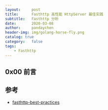 ```yaml
---
layout:     post
title:      Fasthttp 高性能 HttpServer 最佳实践
subtitle:   Fasthttp 分析
date:       2020-03-08
author:     pandaychen
header-img: img/golang-horse-fly.png
catalog: true
category:   false
tags:
    - Fasthttp
---
```


##  0x00    前言


##  参考
-   [fasthttp-best-practices](https://github.com/valyala/fasthttp#fasthttp-best-practices)